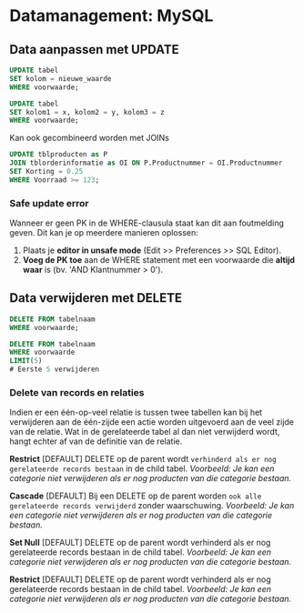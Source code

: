 # Datamanagement: MySQL
## Data aanpassen met UPDATE
```sql
UPDATE tabel
SET kolom = nieuwe_waarde
WHERE voorwaarde;

UPDATE tabel
SET kolom1 = x, kolom2 = y, kolom3 = z
WHERE voorwaarde;
```
Kan ook gecombineerd worden met JOINs
```sql
UPDATE tblproducten as P
JOIN tblorderinformatie as OI ON P.Productnummer = OI.Productnummer
SET Korting = 0.25
WHERE Voorraad >= 123;
```

### Safe update error
Wanneer er geen PK in de WHERE-clausula staat kan dit aan foutmelding geven. Dit kan je op meerdere manieren oplossen:
 1. Plaats je **editor in unsafe mode** (Edit >> Preferences >> SQL Editor).
 2. **Voeg de PK toe** aan de WHERE statement met een voorwaarde die **altijd waar** is (bv. 'AND Klantnummer > 0').

## Data verwijderen met DELETE
```sql
DELETE FROM tabelnaam
WHERE voorwaarde;

DELETE FROM tabelnaam
WHERE voorwaarde
LIMIT(5)
# Eerste 5 verwijderen
```
### Delete van records en relaties
Indien er een één-op-veel relatie is tussen twee tabellen kan bij het verwijderen aan de één-zijde een actie worden uitgevoerd aan de veel zijde van de relatie. Wat in de gerelateerde tabel al dan niet verwijderd wordt, hangt echter af van de definitie van de relatie.

**Restrict** [DEFAULT]
DELETE op de parent wordt `verhinderd als er nog gerelateerde records bestaan` in de child tabel.
_Voorbeeld: Je kan een categorie niet verwijderen als er nog producten van die categorie bestaan._

**Cascade** [DEFAULT]
Bij een DELETE op de parent worden `ook alle gerelateerde records verwijderd` zonder waarschuwing.
_Voorbeeld: Je kan een categorie niet verwijderen als er nog producten van die categorie bestaan._

**Set Null** [DEFAULT]
DELETE op de parent wordt verhinderd als er nog gerelateerde records bestaan in de child tabel.
_Voorbeeld: Je kan een categorie niet verwijderen als er nog producten van die categorie bestaan._

**Restrict** [DEFAULT]
DELETE op de parent wordt verhinderd als er nog gerelateerde records bestaan in de child tabel.
_Voorbeeld: Je kan een categorie niet verwijderen als er nog producten van die categorie bestaan._
<!--stackedit_data:
eyJoaXN0b3J5IjpbLTEyOTA0NzUyNDgsMTg5MzkwMzg2M119
-->